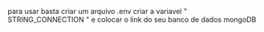 para usar basta criar um arquivo .env 
criar a variavel " STRING_CONNECTION " e colocar o link do seu banco de dados mongoDB